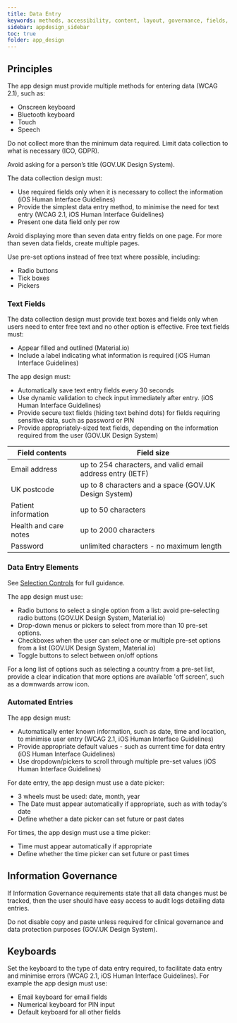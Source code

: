```yaml
---
title: Data Entry  
keywords: methods, accessibility, content, layout, governance, fields, touch, speech, mic, 
sidebar: appdesign_sidebar
toc: true
folder: app_design 
---
```


## Principles
The app design must provide multiple methods for entering data (WCAG 2.1), such as: 

* Onscreen keyboard
* Bluetooth keyboard
* Touch
* Speech  
  
Do not collect more than the minimum data required. Limit data collection to what is necessary (ICO, GDPR).   

Avoid asking for a person’s title (GOV.UK Design System).  

The data collection design must:
* Use required fields only when it is necessary to collect the information (iOS Human Interface Guidelines)
* Provide the simplest data entry method, to minimise the need for text entry (WCAG 2.1, iOS Human Interface Guidelines) 
* Present one data field only per row

Avoid displaying more than seven data entry fields on one page. For more than seven data fields, create multiple pages.  

Use pre-set options instead of free text where possible, including:
* Radio buttons
* Tick boxes 
* Pickers

### Text Fields
The data collection design must provide text boxes and fields only when users need to enter free text and no other option is effective. Free text fields must:
* Appear filled and outlined (Material.io)
* Include a label indicating what information is required (iOS Human Interface Guidelines)

The app design must:
* Automatically save text entry fields every 30 seconds
* Use dynamic validation to check input immediately after entry. (iOS Human Interface Guidelines)
* Provide secure text fields (hiding text behind dots) for fields requiring sensitive data, such as password or PIN
* Provide appropriately-sized text fields, depending on the information required from the user (GOV.UK Design System)

|Field contents | Field size|
|------------|------------|
|Email address | up to 254 characters, and valid email address entry (IETF)|
|UK postcode | up to 8 characters and a space (GOV.UK Design System)|
|Patient information | up to 50 characters |
|Health and care notes | up to 2000 characters |
|Password | unlimited characters - no maximum length |

### Data Entry Elements

See [Selection Controls]({{site.baseurl}}/standards/selection-controls) for full guidance. 

The app design must use:
* Radio buttons to select a single option from a list: avoid pre-selecting radio buttons (GOV.UK Design System, Material.io)
* Drop-down menus or pickers to select from more than 10 pre-set options. 
* Checkboxes when the user can select one or multiple pre-set options from a list (GOV.UK Design System, Material.io)
* Toggle buttons to select between on/off options

For a long list of options such as selecting a country from a pre-set list, provide a clear indication that more options are available 'off screen', such as a downwards arrow icon.   

### Automated Entries

The app design must: 
* Automatically enter known information, such as date, time and location, to minimise user entry (WCAG 2.1, iOS Human Interface Guidelines)
* Provide appropriate default values - such as current time for data entry (iOS Human Interface Guidelines)
* Use dropdown/pickers to scroll through multiple pre-set values (iOS Human Interface Guidelines) 

For date entry, the app design must use a date picker: 
* 3 wheels must be used: date, month, year
* The Date must appear automatically if appropriate, such as with today's date
* Define whether a date picker can set future or past dates

For times, the app design must use a time picker: 
* Time must appear automatically if appropriate
* Define whether the time picker can set future or past times

## Information Governance
If Information Governance requirements state that all data changes must be tracked, then the user should have easy access to audit logs detailing data entries.    

Do not disable copy and paste unless required for clinical governance and data protection purposes (GOV.UK Design System). 

## Keyboards
Set the keyboard to the type of data entry required, to facilitate data entry and minimise errors (WCAG 2.1, iOS Human Interface Guidelines). For example the app design must use:
* Email keyboard for email fields
* Numerical keyboard for PIN input
* Default keyboard for all other fields
